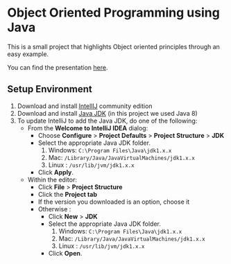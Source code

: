 # Object Oriented Programming using Java

This is a small project that highlights Object oriented principles through an easy example.

You can find the presentation [here](https://docs.google.com/presentation/d/1WvTOf5BPO0VGD26MTDNvKQSCV7HGQf7cDYydEue4Y6k/edit?usp=sharing).

## Setup Environment
1. Download and install [IntellIJ](https://www.jetbrains.com/idea/download/) community edition
2. Download and install [Java JDK](https://www.oracle.com/java/technologies/javase-downloads.html) (in this project we used Java 8)
3. To update IntelliJ to add the Java JDK, do one of the following:
    * From the **Welcome to IntelliJ IDEA** dialog:
        * Choose **Configure** > **Project Defaults** > **Project Structure** > **JDK**
        * Select the appropriate Java JDK folder. 
            1. Windows: ```C:\Program Files\Java\jdk1.x.x``` 
            2. Mac: ```/Library/Java/JavaVirtualMachines/jdk1.x.x```
            3. Linux : ```/usr/lib/jvm/jdk1.x.x```
        * Click **Apply**.
    * Within the editor:
        *  Click **File** > **Project Structure**
        *  Click the **Project tab**
        *  If the version you downloaded is an option, choose it
        *  Otherwise : 
            * Click **New** > **JDK**
            * Select the appropriate Java JDK folder. 
                1. Windows: ```C:\Program Files\Java\jdk1.x.x``` 
                2. Mac: ```/Library/Java/JavaVirtualMachines/jdk1.x.x```
                3. Linux : ```/usr/lib/jvm/jdk1.x.x```
            * Click **Open**.

